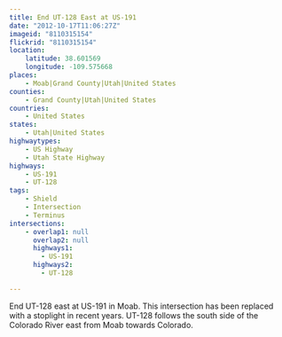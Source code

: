 ```yaml
---
title: End UT-128 East at US-191
date: "2012-10-17T11:06:27Z"
imageid: "8110315154"
flickrid: "8110315154"
location:
    latitude: 38.601569
    longitude: -109.575668
places:
    - Moab|Grand County|Utah|United States
counties:
    - Grand County|Utah|United States
countries:
    - United States
states:
    - Utah|United States
highwaytypes:
    - US Highway
    - Utah State Highway
highways:
    - US-191
    - UT-128
tags:
    - Shield
    - Intersection
    - Terminus
intersections:
    - overlap1: null
      overlap2: null
      highways1:
        - US-191
      highways2:
        - UT-128

---
```

End UT-128 east at US-191 in Moab.  This intersection has been replaced with a stoplight in recent years.  UT-128 follows the south side of the Colorado River east from Moab towards Colorado.